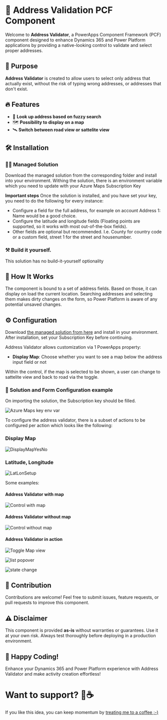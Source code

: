 # 🚀 Address Validation PCF Component

Welcome to **Address Validator**, a PowerApps Component Framework (PCF) component designed to enhance Dynamics 365 and Power Platform applications by providing a native-looking control to validate and select proper addresses.

## 🎯 Purpose
**Address Validator** is created to allow users to select only address that actually exist, without the risk of typing wrong addresses, or addresses that don't exist.

## 🔥 Features
- 🔎 **Look up address based on fuzzy search**
- 🗺️  **Possibility to display on a map**
- 🛰️ **Switch between road view or sattelite view**

## 🛠 Installation
### 👮‍♀️ Managed Solution
Download the managed solution from the corresponding folder and install into your environment.
Withing the solution, there is an environment variable which you need to update with your Azure Maps Subscription Key

**Important steps**
Once the solution is installed, and you have set your key, you need to do the following for every instance:
- Configure a field for the full address, for example on account Address 1: Name would be a good choice.
- Configure the latitude and longitude fields (Floating points are supported, so it works with most out-of-the-box fields).
- Other fields are optional but recommended. I.e. County for country code or a custom field, street 1 for the street and housenumber.

### ⚒️ Build it yourself.

This solution has no build-it-yourself optionality

## 🚀 How It Works
The component is bound to a set of address fields. Based on those, it can display on load the current location. Searching addresses and selecting them makes dirty changes on the form, so Power Platform is aware of any potential unsaved changes.

## ⚙️ Configuration
Download [the managed solution from here](https://github.com/ionavarga/PcfComponentGallery/blob/main/Address%20Validator/Managed%20Solution/AddressValidatorSolution.zip) and install in your environment.
After installation, set your Subscription Key before continuing.

Address Validator allows customization via 1 PowerApps property:
- **Display Map**: Choose whether you want to see a map below the address input field or not

Within the control, if the map is selected to be shown, a user can change to sattelite view and back to road via the toggle.

### 🔎 Solution and Form Configuration example
On importing the solution, the Subscription key should be filled.

![Azure Maps key env var](https://github.com/user-attachments/assets/8a82b136-e39d-41d0-9329-df3b7468f27b)

To configure the address validator, there is a subset of actions to be configured per action which looks like the following:
### Display Map
![DisplayMapYesNo](https://github.com/user-attachments/assets/8064f9db-ee40-4442-bd5a-7ed1bef1d12f)

### Latitude, Longitude
![LatLonSetup](https://github.com/user-attachments/assets/8f7d1450-7bc9-4116-b8a3-ff5cb0c7585d)
 
Some examples:

#### Address Validator with map
![Control with map](https://github.com/user-attachments/assets/bea0fd31-1692-4803-bd0b-65b617744afa)

#### Address Validator without map
![Control without map](https://github.com/user-attachments/assets/be2820d5-5569-4b63-8003-2b5d0f7edbf5)

#### Address Validator in action

![Toggle Map view](https://github.com/user-attachments/assets/8936d2d8-e37c-45d1-89ee-3f6742181ebc)

![list popover](https://github.com/user-attachments/assets/ad34c309-4242-44a1-aae6-88f12c59cde4)

![state change](https://github.com/user-attachments/assets/2871a30f-0c13-4cc9-b7a7-8e460dc83349)


## 📢 Contribution
Contributions are welcome! Feel free to submit issues, feature requests, or pull requests to improve this component.

## ⚠️ Disclaimer
This component is provided **as-is** without warranties or guarantees. Use it at your own risk. Always test thoroughly before deploying in a production environment.

## 🎉 Happy Coding!
Enhance your Dynamics 365 and Power Platform experience with Address Validator and make activity creation effortless!

# Want to support? 🍵☕

If you like this idea, you can keep momentum by [treating me to a coffee ;-)](https://buymeacoffee.com/ionavarga)



